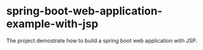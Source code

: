 # spring-boot-web-application-example-with-jsp
The project demostrate how to build a spring boot web application with JSP.
